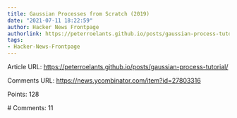 ```yaml
---
title: Gaussian Processes from Scratch (2019)
date: "2021-07-11 18:22:59"
author: Hacker News Frontpage
authorlink: https://peterroelants.github.io/posts/gaussian-process-tutorial/
tags:
- Hacker-News-Frontpage
---
```


<p>Article URL: <a href="https://peterroelants.github.io/posts/gaussian-process-tutorial/">https://peterroelants.github.io/posts/gaussian-process-tutorial/</a></p>
<p>Comments URL: <a href="https://news.ycombinator.com/item?id=27803316">https://news.ycombinator.com/item?id=27803316</a></p>
<p>Points: 128</p>
<p># Comments: 11</p>
